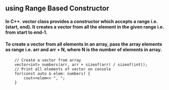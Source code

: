 ## using Range Based Constructor

#### In C++. vector class provides a constructor which accepts a range i.e.(start, end). It creates a vector from all the element in the given range i.e. from start to end-1.
#### To create a vector from all elements in an array, pass the array elements as range i.e. arr and arr + N, where N is the number of elements in array. 
```int arr[] = {1, 3, 4, 7, 8, 9};
    // Create a vector from array
    vector<int> numbers(arr, arr + sizeof(arr) / sizeof(int));
    // Print all elements of vector on console
    for(const auto & elem: numbers) {
        cout<<elem<< ", ";
    }
 ```
